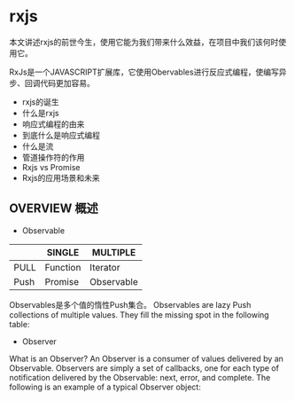 # rxjs
本文讲述rxjs的前世今生，使用它能为我们带来什么效益，在项目中我们该何时使用它。

RxJs是一个JAVASCRIPT扩展库，它使用Obervables进行反应式编程，使编写异步、回调代码更加容易。

* rxjs的诞生
* 什么是rxjs
* 响应式编程的由来
* 到底什么是响应式编程
* 什么是流
* 管道操作符的作用
* Rxjs vs Promise
* Rxjs的应用场景和未来

## OVERVIEW 概述
* Observable

|      | SINGLE   | MULTIPLE |
|------|----------|----------|
| PULL | Function | Iterator   |
| Push | Promise  | Observable |


Observables是多个值的惰性Push集合。
Observables are lazy Push collections of multiple values. They fill the missing spot in the following table:

* Observer

What is an Observer? An Observer is a consumer of values delivered by an Observable. Observers are simply a set of callbacks, one for each type of notification delivered by the Observable: next, error, and complete. The following is an example of a typical Observer object: